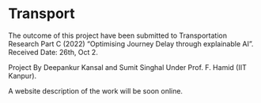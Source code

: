 # Transport
The outcome of this project have been submitted to Transportation Research Part C (2022) “Optimising Journey Delay through explainable AI”. Received Date: 26th, Oct 2.

Project By Deepankur Kansal and Sumit Singhal Under Prof. F. Hamid (IIT Kanpur).

A website description of the work will be soon online.
